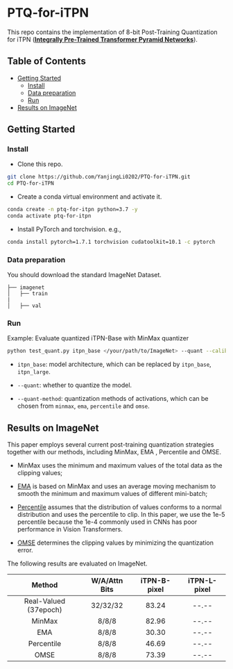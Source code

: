 # PTQ-for-iTPN

This repo contains the implementation of 8-bit Post-Training Quantization for iTPN (**[Integrally Pre-Trained Transformer Pyramid Networks](https://arxiv.org/pdf/2211.12735.pdf)**). 


## Table of Contents
- [Getting Started](#getting-started)
  - [Install](#install)
  - [Data preparation](#data-preparation)
  - [Run](#run)
- [Results on ImageNet](#results-on-imagenet)


## Getting Started

### Install

- Clone this repo.

```bash
git clone https://github.com/YanjingLi0202/PTQ-for-iTPN.git
cd PTQ-for-iTPN
```

- Create a conda virtual environment and activate it.

```bash
conda create -n ptq-for-itpn python=3.7 -y
conda activate ptq-for-itpn
```

- Install PyTorch and torchvision. e.g.,

```bash
conda install pytorch=1.7.1 torchvision cudatoolkit=10.1 -c pytorch
```

### Data preparation

You should download the standard ImageNet Dataset.

```
├── imagenet
│   ├── train
|
│   ├── val
```


### Run

Example: Evaluate quantized iTPN-Base with MinMax quantizer

```bash
python test_quant.py itpn_base </your/path/to/ImageNet> --quant --calib-iter 10 --calib-batchsize 100 --quant-method minmax 
```

- `itpn_base`: model architecture, which can be replaced by `itpn_base`, `itpn_large`. 
- `--quant`: whether to quantize the model.

- `--quant-method`: quantization methods of activations, which can be chosen from `minmax`, `ema`, `percentile` and `omse`.

## Results on ImageNet

This paper employs several current post-training quantization strategies together with our methods, including MinMax, EMA , Percentile and OMSE.

- MinMax uses the minimum and maximum values of the total data as the clipping values; 

- [EMA](https://arxiv.org/abs/1712.05877) is based on MinMax and uses an average moving mechanism to smooth the minimum and maximum values of different mini-batch;

- [Percentile](https://openaccess.thecvf.com/content_CVPR_2019/papers/Li_Fully_Quantized_Network_for_Object_Detection_CVPR_2019_paper.pdf) assumes that the distribution of values conforms to a normal distribution and uses the percentile to clip. In this paper, we use the 1e-5 percentile because the 1e-4 commonly used in CNNs has poor performance in Vision Transformers. 

- [OMSE](https://arxiv.org/abs/1902.06822) determines the clipping values by minimizing the quantization error. 


The following results are evaluated on ImageNet.

|        Method        | W/A/Attn Bits | iTPN-B-pixel | iTPN-L-pixel |
|:--------------------:|:-------------:|:------------:|:------------:|
| Real-Valued (37epoch)|   32/32/32    |    83.24     |    --.--     |
|        MinMax        |     8/8/8     |    82.96     |    --.--     |
|         EMA          |     8/8/8     |    30.30     |    --.--     |
|      Percentile      |     8/8/8     |    46.69     |    --.--     |
|         OMSE         |     8/8/8     |    73.39     |    --.--     |


